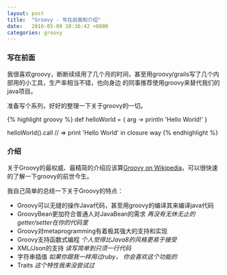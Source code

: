 ```yaml
---
layout: post
title:  "Groovy - 写在前面和介绍"
date:   2016-05-09 10:36:42 +0800
categories: groovy
---
```

### 写在前面

我很喜欢groovy，断断续续用了几个月的时间，甚至用groovy/grails写了几个内部用的小工具，生产率相当不错，也向身边
的同事推荐使用groovy来替代我们的java项目。

准备写个系列，好好的整理一下关于groovy的一切。

{% highlight groovy %}
def helloWorld = { arg ->
  println 'Hello World!'
}

helloWorld().call
// => print 'Hello World' in closure way
{% endhighlight %}

### 介绍

关于Groovy的最权威、最精简的介绍应该算[Groovy on Wikipedia]，可以很快速的了解一下groovy的前世今生。

我自己简单的总结一下关于Groovy的特点：

* Groovy可以无缝的操作Java代码，甚至用groovy的编译其来编译java代码
* GroovyBean更加符合普通人对JavaBean的需求 _再没有无休无止的getter/setter在你的代码里_
* Groovy对metaprogramming有着极其强大的支持和实现
* Groovy支持函数式编程 _个人觉得比Java8的风格更易于接受_
* XML/Json的支持 _读写简单到只须一行代码_
* 字符串插值 _如果你跟我一样用过ruby， 你会喜欢这个功能的_
* Traits _这个特性我来没尝试过_

[Groovy on Wikipedia]: https://en.wikipedia.org/wiki/Groovy_(programming_language)
